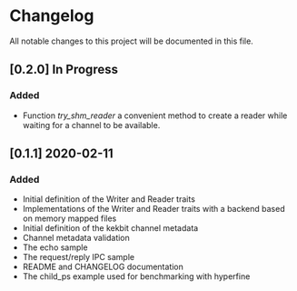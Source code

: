 # Changelog

All notable changes to this project will be documented in this file.

## [0.2.0] In Progress

### Added
- Function *try_shm_reader* a convenient method to create a reader while waiting for a channel to be available.  

## [0.1.1] 2020-02-11

### Added

- Initial definition of the Writer and Reader traits
- Implementations of the Writer and Reader traits with a backend  based on memory mapped files
- Initial definition of the kekbit channel metadata
- Channel metadata validation
- The echo sample
- The request/reply IPC sample
- README and CHANGELOG documentation
- The child_ps example used for benchmarking with hyperfine

